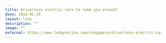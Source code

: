 ```yaml
---
title: Driverless electric cars to take you around?
date: 2014-01-29
layout: link
description: ""
image: ""
external: https://www.todayonline.com/singapore/driverless-electric-cars-take-you-around
---
```


